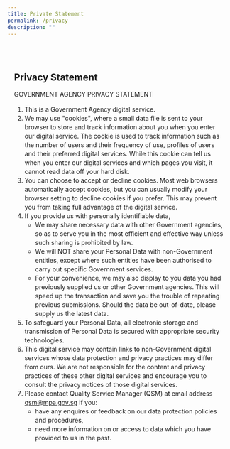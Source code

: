 ```yaml
---
title: Private Statement
permalink: /privacy
description: ""
---
```

<style>
	body {font-size:14px;line-height:1.42857143;}
	h1, h2, h3, h4, h5, h6 {line-height:1.1;}
	a[href$=".pdf"] {margin-left:0;}
	a[href$=".pdf"]:before {display:none;}
	.content p, .content li {margin:0 0 15px;font-size:inherit;line-height:inherit;}
	.content ol, .content ul {margin:0 0 15px 15px!important;font-size:inherit;line-height:inherit;}
	.mobile {display:block!important;}
	.desktop {display:none!important;}
	.navbar-end, .is-search-bar {display:none;}
	#main-content .bp-section {padding:0;}
	#main-content .bp-section-pagetitle {display:none;}
	#main-content .bp-container {width:100%;max-width:100%;min-height:250px;padding:0!important;}
	#main-content .bp-container .row {margin:0;}
	#main-content .bp-container .col {padding:0;}
	#main-content .col.is-8 {width:100%;margin:0;}
	#main-content .col.is-1 {display:none;}
	@media(min-width:1280px) {
		.mobile {display:none!important;}
		.desktop {display:block!important;}
	}
	
	.par-main {padding:35px 15px;margin:0 auto;}
	.par-main .par-list-none {list-style:none;margin:0;}
	@media(min-width:992px) {
		.par-main {max-width:970px;}
	}
	@media(min-width:1024px) {
		.par-main {padding:35px 0;}
	}
	@media(min-width:1440px) {
		.par-main {max-width:1280px;}
	}
</style>

<div class="par-main">
	<h2>Privacy Statement</h2>
	<p>GOVERNMENT AGENCY PRIVACY STATEMENT</p>
	<ol>
		<li>This is a Government Agency digital service.</li>
		<li>We may use "cookies", where a small data file is sent to your browser to store and track information about you when you enter our digital service. The cookie is used to track information such as the number of users and their frequency of use, profiles of users and their preferred digital services. While this cookie can tell us when you enter our digital services and which pages you visit, it cannot read data off your hard disk.</li>
		<li>You can choose to accept or decline cookies. Most web browsers automatically accept cookies, but you can usually modify your browser setting to decline cookies if you prefer. This may prevent you from taking full advantage of the digital service.</li>
		<li>If you provide us with personally identifiable data,
			<ul>
				<li>We may share necessary data with other Government agencies, so as to serve you in the most efficient and effective way unless such sharing is prohibited by law.</li>
				<li>We will NOT share your Personal Data with non-Government entities, except where such entities have been authorised to carry out specific Government services.</li>
				<li>For your convenience, we may also display to you data you had previously supplied us or other Government agencies.  This will speed up the transaction and save you the trouble of repeating previous submissions. Should the data be out-of-date, please supply us the latest data.</li>
			</ul>
		</li>
		<li>To safeguard your Personal Data, all electronic storage and transmission of Personal Data is secured with appropriate security technologies.</li>
		<li>This digital service may contain links to non-Government digital services whose data protection and privacy practices may differ from ours. We are not responsible for the content and privacy practices of these other digital services and encourage you to consult the privacy notices of those digital services.</li>
		<li>Please contact Quality Service Manager (QSM) at email address <a href="mailto:qsm@mpa.gov.sg">qsm@mpa.gov.sg</a> if you:
			<ul>
				<li>have any enquires or feedback on our data protection policies and procedures,</li>
				<li>need more information on or access to data which you have provided to us in the past.</li>
			</ul>
		</li>
	</ol>
</div>